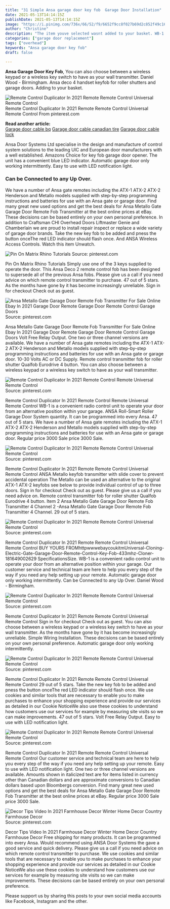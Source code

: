 ```yaml
---
title: "31 Simple Ansa garage door key fob  Garage Door Installation"
date: 2021-05-13T14:14:15Z
publishDate: 2021-05-13T14:14:15Z
image: "https://i.pinimg.com/736x/66/52/f9/6652f9cc8f027b69d2c852f49c16f12d.jpg"
author: "Christine"
description: "The item youve selected wasnt added to your basket. WB-1 is a convenient radio control unit to operate your door from an alternative position within your garage. Ansa garage door key fob"
categories: ["garage door replacement"]
tags: ["overhead"]
keywords: "Ansa garage door key fob"
draft: false

---
```

<!-- Head tag Code -->
**Ansa Garage Door Key Fob**, You can also choose between a wireless keypad or a wireless key switch to have as your wall transmitter. Daniel Wood - Birmingham. Ansa deco 4 handset keyfob for roller shutters and garage doors. Adding to your basket.

![Remote Control Duplicator In 2021 Remote Remote Control Universal Remote Control](https://i.pinimg.com/474x/cc/25/03/cc2503a8184d95141f9dc64c5495b7c0.jpg "Remote Control Duplicator In 2021 Remote Remote Control Universal Remote Control")
Remote Control Duplicator In 2021 Remote Remote Control Universal Remote Control From pinterest.com

**Read another article:**  
[Garage door cable bq](/garage-door-cable-bq/)
[Garage door cable canadian tire](/garage-door-cable-canadian-tire/)
[Garage door cable lock](/garage-door-cable-lock/)


Ansa Door Systems Ltd specialise in the design and manufacture of control system solutions to the leading UIC and European door manufacturers with a well established. Amazons Choice for key fob garage door opener. The unit has a convenient blue LED indicator. Automatic garage door only working intermittently. Easy to use with LED notification light.

### Can be Connected to any Up Over.

We have a number of Ansa gate remotes including the ATX-1 ATX-2 ATX-2 Henderson and Metallo models supplied with step-by-step programming instructions and batteries for use with an Ansa gate or garage door. Find many great new used options and get the best deals for Ansa Metallo Gate Garage Door Remote Fob Transmitter at the best online prices at eBay. These decisions can be based entirely on your own personal preference. In addition to Craftsman CHI Overhead Doors Liftmaster Genie and Chamberlain we are proud to install repair inspect or replace a wide variety of garage door brands. Take the new key fob to be added and pness the button onceThe red LED indicator should flash once. And ANSA Wireless Access Controls. Watch this item Unwatch.


![Pin On Matrix Rhino Tutorials](https://i.pinimg.com/originals/d8/d0/14/d8d014b674f0f079bc54e439be091b1c.jpg "Pin On Matrix Rhino Tutorials")
Source: pinterest.com

Pin On Matrix Rhino Tutorials Simply use one of the 3 keys supplied to operate the door. This Ansa Deco 2 remote control fob has been designed to supersede all of the previous Ansa fobs. Please give us a call if you need advice on which remote control transmitter to purchase. 47 out of 5 stars. As the months have gone by it has become increasingly unreliable. Sign in for checkout Check out as guest.

![Ansa Metallo Gate Garage Door Remote Fob Transmitter For Sale Online Ebay In 2021 Garage Door Remote Garage Door Remote Control Garage Doors](https://i.pinimg.com/originals/64/8a/70/648a701a6742705a0073d08a565b4335.png "Ansa Metallo Gate Garage Door Remote Fob Transmitter For Sale Online Ebay In 2021 Garage Door Remote Garage Door Remote Control Garage Doors")
Source: pinterest.com

Ansa Metallo Gate Garage Door Remote Fob Transmitter For Sale Online Ebay In 2021 Garage Door Remote Garage Door Remote Control Garage Doors Volt Free Relay Output. One two or three channel versions are available. We have a number of Ansa gate remotes including the ATX-1 ATX-2 ATX-2 Henderson and Metallo models supplied with step-by-step programming instructions and batteries for use with an Ansa gate or garage door. 10-30 Volts AC or DC Supply. Remote control transmitter fob for roller shutter Qualfob Eurodrive 4 button. You can also choose between a wireless keypad or a wireless key switch to have as your wall transmitter.

![Remote Control Duplicator In 2021 Remote Control Remote Universal Remote Control](https://i.pinimg.com/736x/17/65/0a/17650ab25aa7510d08e89edc080a0c7c.jpg "Remote Control Duplicator In 2021 Remote Control Remote Universal Remote Control")
Source: pinterest.com

Remote Control Duplicator In 2021 Remote Control Remote Universal Remote Control WB-1 is a convenient radio control unit to operate your door from an alternative position within your garage. ANSA Roll-Smart Roller Garage Door System quantity. It can be programmed into every Ansa. 47 out of 5 stars. We have a number of Ansa gate remotes including the ATX-1 ATX-2 ATX-2 Henderson and Metallo models supplied with step-by-step programming instructions and batteries for use with an Ansa gate or garage door. Regular price 3000 Sale price 3000 Sale.

![Remote Control Duplicator In 2021 Remote Remote Control Universal Remote Control](https://i.pinimg.com/736x/09/ce/f8/09cef8dafd126bd342417c0ddce45731.jpg "Remote Control Duplicator In 2021 Remote Remote Control Universal Remote Control")
Source: pinterest.com

Remote Control Duplicator In 2021 Remote Remote Control Universal Remote Control ANSA Metallo keyfob transmitter with slide cover to prevent accidental operation The Metallo can be used an alternative to the original ATX-1 ATX-2 keyfobs see below to provide individual control of up to three doors. Sign in for checkout Check out as guest. Please give us a call if you need advice on. Remote control transmitter fob for roller shutter Qualfob Eurodrive 4 button. Item 2 Ansa Metallo Gate Garage Door Remote Fob Transmitter 4 Channel 2 -Ansa Metallo Gate Garage Door Remote Fob Transmitter 4 Channel. 29 out of 5 stars.

![Remote Control Duplicator In 2021 Remote Remote Control Universal Remote Control](https://i.pinimg.com/564x/fa/4f/0a/fa4f0a53663a73641cecca79ce071bb3.jpg "Remote Control Duplicator In 2021 Remote Remote Control Universal Remote Control")
Source: pinterest.com

Remote Control Duplicator In 2021 Remote Remote Control Universal Remote Control BUY YOURS FROMhttpwwwebaycoukitmUniversal-Cloning-Electric-Gate-Garage-Door-Remote-Control-Key-Fob-433mhz-Cloner-181649002629 SpecificationsSize. WB-1 is a convenient radio control unit to operate your door from an alternative position within your garage. Our customer service and technical team are here to help you every step of the way if you need any help setting up your remote. Automatic garage door only working intermittently. Can be Connected to any Up Over. Daniel Wood - Birmingham.

![Remote Control Duplicator In 2021 Remote Remote Control Universal Remote Control](https://i.pinimg.com/474x/cc/25/03/cc2503a8184d95141f9dc64c5495b7c0.jpg "Remote Control Duplicator In 2021 Remote Remote Control Universal Remote Control")
Source: pinterest.com

Remote Control Duplicator In 2021 Remote Remote Control Universal Remote Control Sign in for checkout Check out as guest. You can also choose between a wireless keypad or a wireless key switch to have as your wall transmitter. As the months have gone by it has become increasingly unreliable. Simple Wiring Installation. These decisions can be based entirely on your own personal preference. Automatic garage door only working intermittently.

![Remote Control Duplicator In 2021 Remote Remote Control Universal Remote Control](https://i.pinimg.com/564x/35/93/79/359379d6ca4e896da08caf8bb6a9a527.jpg "Remote Control Duplicator In 2021 Remote Remote Control Universal Remote Control")
Source: pinterest.com

Remote Control Duplicator In 2021 Remote Remote Control Universal Remote Control 29 out of 5 stars. Take the new key fob to be added and pness the button onceThe red LED indicator should flash once. We use cookies and similar tools that are necessary to enable you to make purchases to enhance your shopping experience and provide our services as detailed in our Cookie NoticeWe also use these cookies to understand how customers use our services for example by measuring site visits so we can make improvements. 47 out of 5 stars. Volt Free Relay Output. Easy to use with LED notification light.

![Remote Control Duplicator In 2021 Remote Remote Control Universal Remote Control](https://i.pinimg.com/736x/ae/fc/5e/aefc5e87a6045abfd17518eee5a7d95a.jpg "Remote Control Duplicator In 2021 Remote Remote Control Universal Remote Control")
Source: pinterest.com

Remote Control Duplicator In 2021 Remote Remote Control Universal Remote Control Our customer service and technical team are here to help you every step of the way if you need any help setting up your remote. Easy to use with LED notification light. One two or three channel versions are available. Amounts shown in italicized text are for items listed in currency other than Canadian dollars and are approximate conversions to Canadian dollars based upon Bloombergs conversion. Find many great new used options and get the best deals for Ansa Metallo Gate Garage Door Remote Fob Transmitter at the best online prices at eBay. Regular price 3000 Sale price 3000 Sale.

![Decor Tips Video In 2021 Farmhouse Decor Winter Home Decor Country Farmhouse Decor](https://i.pinimg.com/736x/66/52/f9/6652f9cc8f027b69d2c852f49c16f12d.jpg "Decor Tips Video In 2021 Farmhouse Decor Winter Home Decor Country Farmhouse Decor")
Source: pinterest.com

Decor Tips Video In 2021 Farmhouse Decor Winter Home Decor Country Farmhouse Decor Free shipping for many products. It can be programmed into every Ansa. Would recommend using ANSA Door Systems the gave a good service and quick delivery. Please give us a call if you need advice on which remote control transmitter to purchase. We use cookies and similar tools that are necessary to enable you to make purchases to enhance your shopping experience and provide our services as detailed in our Cookie NoticeWe also use these cookies to understand how customers use our services for example by measuring site visits so we can make improvements. These decisions can be based entirely on your own personal preference.

Please support us by sharing this posts to your own social media accounts like Facebook, Instagram and the other.

